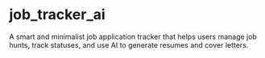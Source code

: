 # job_tracker_ai
A smart and minimalist job application tracker that helps users manage job hunts, track statuses, and use AI to generate resumes and cover letters.
